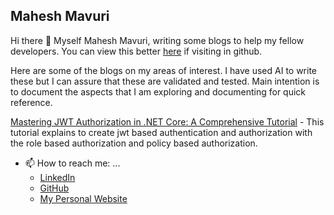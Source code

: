 ## Mahesh Mavuri
Hi there 👋
Myself Mahesh Mavuri, writing some blogs to help my fellow developers. You can view this better [here](https://mahesh-mavuri.github.io/Mahesh-Mavuri/) if visiting in github.

Here are some of the blogs on my areas of interest. I have used AI to write these but I can assure that these are validated and tested. Main intention is to document the aspects that I am exploring and documenting for quick reference.

[Mastering JWT Authorization in .NET Core: A Comprehensive Tutorial](https://mahesh-mavuri.github.io/JWT-Role-Policy-Implementation/) - This tutorial explains to create jwt based authentication and authorization with the role based authorization and policy based authorization.

<!--
**Mahesh-Mavuri/Mahesh-Mavuri** is a ✨ _special_ ✨ repository because its `README.md` (this file) appears on your GitHub profile.

Here are some ideas to get you started:

- 🔭 I’m currently working on ...
- 🌱 I’m currently learning ...
- 👯 I’m looking to collaborate on ...
- 🤔 I’m looking for help with ...
- 💬 Ask me about ...

- 😄 Pronouns: ...
- ⚡ Fun fact: ...
-->
- 📫 How to reach me: ...
  - [LinkedIn](https://www.linkedin.com/in/maheshmavuri/)
  - [GitHub](https://github.com/Mahesh-Mavuri)
  - [My Personal Website](https://mahesh-mavuri.github.io/mahesh-mavuri/)
